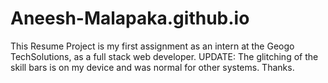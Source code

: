 # Aneesh-Malapaka.github.io
This Resume Project is my first assignment as an intern at the Geogo TechSolutions, as a full stack web developer.
UPDATE: The glitching of the skill bars is on my device and was normal for other systems.
Thanks.
